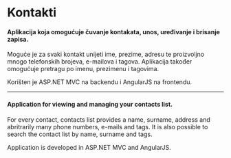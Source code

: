 # Kontakti

#### Aplikacija koja omogućuje čuvanje kontakata, unos, uređivanje i brisanje zapisa.

Moguće je za svaki kontakt unijeti ime, prezime, adresu te proizvoljno mnogo telefonskih brojeva, e-mailova i tagova.
Aplikacija također omogućuje pretragu po imenu, prezimenu i tagovima.

Korišten je ASP.NET MVC na backendu i AngularJS na frontendu.

------------------------------------------

#### Application for viewing and managing your contacts list.

For every contact, contacts list provides a name, surname, address and abritrarily many phone numbers, e-mails and tags.
It is also possible to search the contact list by name, surname and tags.

Application is developed in ASP.NET MVC and AngularJS.
